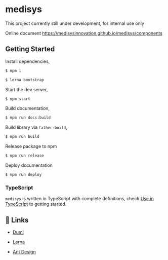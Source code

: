 # medisys

This project currently still under development, for internal use only

Online document 
https://medisysinnovation.github.io/medisys/components

## Getting Started

Install dependencies,

```bash
$ npm i

$ lerna bootstrap
```

Start the dev server,

```bash
$ npm start
```

Build documentation,

```bash
$ npm run docs:build
```

Build library via `father-build`,

```bash
$ npm run build
```

Release package to npm

```bash
$ npm run release
```

Deploy documentation

```bash
$ npm run deploy
```

### TypeScript

`medisys` is written in TypeScript with complete definitions, check [Use in TypeScript](https://ant.design/docs/react/use-in-typescript) to getting started.

## 🔗 Links

- [Dumi](https://d.umijs.org/)

- [Lerna](https://github.com/lerna/lerna/)

- [Ant Design](https://ant.design/)
